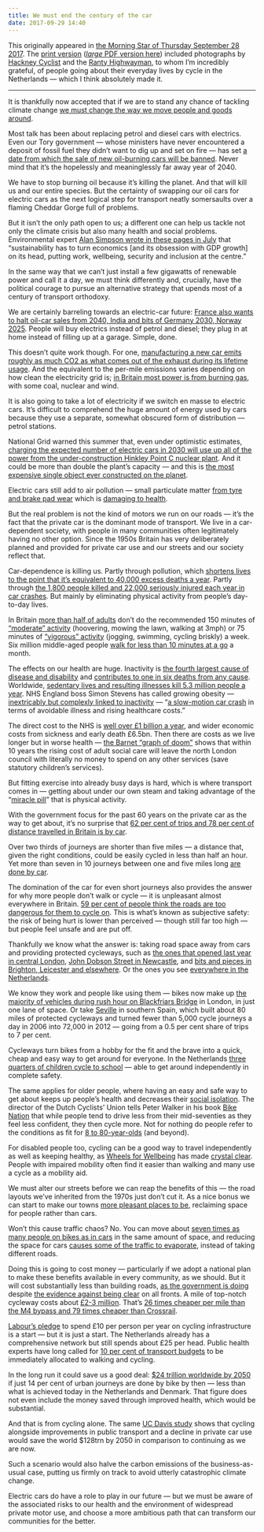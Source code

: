 ```yaml
---
title: We must end the century of the car
date: 2017-09-29 14:40
---
```


This originally appeared in [the Morning Star of Thursday September 28 2017][ms-link]. The [print version][ms-jpg] ([*large* PDF version here][ms-pdf]) included photographs by [Hackney Cyclist][hc-twitter] and the [Ranty Highwayman][rh-twitter], to whom I’m incredibly grateful, of people going about their everyday lives by cycle in the Netherlands — which I think absolutely made it.

[ms-link]: http://morningstaronline.co.uk/a-a624-We-must-put-the-century-of-the-car-to-an-end
[ms-jpg]: /images/2017-09-28-RW-transport-feature.jpg
[ms-pdf]: /images/2017-09-28-RW-transport-feature.pdf
[hc-twitter]: https://twitter.com/hackneycyclist
[rh-twitter]: https://twitter.com/rantyhighwayman

* * *

It is thankfully now accepted that if we are to stand any chance of tackling climate change [we must change the way we move people and goods around][ipcc].

[ipcc]: https://www.ipcc.ch/pdf/assessment-report/ar5/wg3/ipcc_wg3_ar5_chapter8.pdf

Most talk has been about replacing petrol and diesel cars with electrics. Even our Tory government — whose ministers have never encountered a deposit of fossil fuel they didn’t want to dig up and set on fire — has set [a date from which the sale of new oil-burning cars will be banned][oil-car-ban]. Never mind that it’s the hopelessly and meaninglessly far away year of 2040.

[oil-car-ban]: http://www.bbc.co.uk/news/uk-40723581

We have to stop burning oil because it’s killing the planet. And that will kill us and our entire species. But the certainty of swapping our oil cars for electric cars as the next logical step for transport neatly somersaults over a flaming Cheddar Gorge full of problems.

But it isn’t the only path open to us; a different one can help us tackle not only the climate crisis but also many health and social problems. Environmental expert [Alan Simpson wrote in these pages in July][alan-simpson] that “sustainability has to turn economics [and its obsession with GDP growth] on its head, putting work, wellbeing, security and inclusion at the centre.”

[alan-simpson]: http://www.morningstaronline.co.uk/a-837d-No-growth-but-lots-of-opportunities/#.WcAmeet4WrV

In the same way that we can’t just install a few gigawatts of renewable power and call it a day, we must think differently and, crucially, have the political courage to pursue an alternative strategy that upends most of a century of transport orthodoxy.

We are certainly barreling towards an electric-car future: [France also wants to halt oil-car sales from 2040, India and bits of Germany 2030, Norway 2025][oil-car-timelines]. People will buy electrics instead of petrol and diesel; they plug in at home instead of filling up at a garage. Simple, done.

[oil-car-timelines]: https://www.theguardian.com/business/2017/jul/06/france-ban-petrol-diesel-cars-2040-emmanuel-macron-volvo

This doesn’t quite work though. For one, [manufacturing a new car emits roughly as much CO2 as what comes out of the exhaust during its lifetime usage][new-car-co2]. And the equivalent to the per-mile emissions varies depending on how clean the electricity grid is; [in Britain most power is from burning gas][electricity-map], with some coal, nuclear and wind.

[new-car-co2]: https://www.theguardian.com/environment/green-living-blog/2010/sep/23/carbon-footprint-new-car
[electricity-map]: https://www.electricitymap.org/?wind=false&solar=false&page=country&countryCode=GB

It is also going to take a lot of electricity if we switch en masse to electric cars. It’s difficult to comprehend the huge amount of energy used by cars because they use a separate, somewhat obscured form of distribution — petrol stations.

National Grid warned this summer that, even under optimistic estimates, [charging the expected number of electric cars in 2030 will use up all of the power from the under-construction Hinkley Point C nuclear plant][nat-grid-evs]. And it could be more than double the plant’s capacity — and this is [the most expensive single object ever constructed on the planet][hinkley-gp].

[nat-grid-evs]: https://www.theguardian.com/business/2017/jul/13/electric-car-boom-power-demand-national-grid-hinkley-point-c
[hinkley-gp]: https://www.greenpeace.org.uk/hinkley-nuclear-power-station-will-haunt-britain-decades-20160727/

Electric cars still add to air pollution — small particulate matter [from tyre and brake pad wear][pm-tyres-brakes] which is [damaging to health][frank-kelly].

[pm-tyres-brakes]: https://www.theguardian.com/environment/2016/sep/11/polluting-effect-wear-brakes-tyres-pollutionwatch
[frank-kelly]: https://www.theguardian.com/environment/2017/aug/04/london-should-lead-in-showing-electric-cars-will-not-tackle-air-pollution

But the real problem is not the kind of motors we run on our roads — it’s the fact that the private car is the dominant mode of transport. We live in a car-dependent society, with people in many communities often legitimately having no other option. Since the 1950s Britain has very deliberately planned and provided for private car use and our streets and our society reflect that.

Car-dependence is killing us. Partly through pollution, which [shortens lives to the point that it’s equivalent to 40,000 excess deaths a year][gp-pollution]. Partly through [the 1,800 people killed and 22,000 seriously injured each year in car crashes][rtcs]. But mainly by eliminating physical activity from people’s day-to-day lives.

[rtcs]: https://www.gov.uk/government/statistics/reported-road-casualties-great-britain-annual-report-2015
[gp-pollution]: https://unearthed.greenpeace.org/2017/03/06/air-pollution-cause-40000-deaths-every-year-fact-check-linked/

In Britain [more than half of adults][sasa] don’t do the recommended 150 minutes of [“moderate” activity][who-acts] (hoovering, mowing the lawn, walking at 3mph) or 75 minutes of [“vigorous” activity][who-acts] (jogging, swimming, cycling briskly) a week. Six million middle-aged people [walk for less than 10 minutes at a go][phe-midage] a month.

[sasa]: https://www.gov.uk/government/uploads/system/uploads/attachment_data/file/216370/dh_128210.pdf
[phe-midage]: https://www.theguardian.com/lifeandstyle/2017/aug/24/around-6-million-middle-aged-english-people-take-no-exercise

The effects on our health are huge. Inactivity is [the fourth largest cause of disease and disability][eaed] and [contributes to one in six deaths from any cause][bhf]. Worldwide, [sedentary lives and resulting illnesses kill 5.3 million people a year][lancet]. NHS England boss Simon Stevens has called growing obesity — [inextricably but complexly linked to inactivity][obesity-inactivity] — “[a slow-motion car crash][stevens] in terms of avoidable illness and rising healthcare costs.”

[eaed]: https://www.gov.uk/government/uploads/system/uploads/attachment_data/file/374914/Framework_13.pdf
[obesity-inactivity]: https://www.nhs.uk/news/obesity/obesity-and-inactivity-link-studied/
[stevens]: https://www.england.nhs.uk/2014/09/serious-about-obesity/

The direct cost to the NHS is [well over £1 billion a year][sasa], and wider economic costs from sickness and early death £6.5bn. Then there are costs as we live longer but in worse health — [the Barnet “graph of doom”][bgod] shows that within 10 years the rising cost of adult social care will leave the north London council with literally no money to spend on any other services (save statutory children’s services).

[bhf]: https://www.bhf.org.uk/-/media/files/research/heart-statistics/physical-inactivity-report---mymarathon-final.pdf
[who-acts]: http://www.who.int/dietphysicalactivity/physical_activity_intensity/en/
[lancet]: http://www.bbc.co.uk/news/uk-wales-politics-18876880
[bgod]: https://www.theguardian.com/society/2012/may/15/graph-doom-social-care-services-barnet

But fitting exercise into already busy days is hard, which is where transport comes in — getting about under our own steam and taking advantage of the “[miracle pill][walker-nhs]” that is physical activity.

[walker-nhs]: https://www.theguardian.com/environment/bike-blog/2017/sep/17/the-miracle-pill-how-cycling-could-save-the-nhs

With the government focus for the past 60 years on the private car as the way to get about, it’s no surprise that [62 per cent of trips and 78 per cent of distance travelled in Britain is by car][nts-2016].

[rjw-roads]: http://morningstaronline.co.uk/a-f284-The-Tories-will-abandon-us-all-on-the-road-to-nowhere
[beeching]: https://en.wikipedia.org/wiki/Beeching_cuts
[nts-2016]: https://www.gov.uk/government/uploads/system/uploads/attachment_data/file/633077/national-travel-survey-2016.pdf

Over two thirds of journeys are shorter than five miles — a distance that, given the right conditions, could be easily cycled in less than half an hour. Yet more than seven in 10 journeys between one and five miles long [are done by car][nts0308].

[nts0308]: https://www.gov.uk/government/statistical-data-sets/nts03-modal-comparisons#table-nts0308

The domination of the car for even short journeys also provides the answer for why more people don’t walk or cycle — it is unpleasant almost everywhere in Britain. [59 per cent of people think the roads are too dangerous for them to cycle on][bsas-2016]. This is what’s known as subjective safety: the risk of being hurt is lower than perceived — though still far too high — but people feel unsafe and are put off.

[bsas-2016]: https://www.gov.uk/government/uploads/system/uploads/attachment_data/file/640297/british-social-attitudes-survey-2016.pdf

Thankfully we know what the answer is: taking road space away from cars and providing protected cycleways, such as [the ones that opened last year in central London][cs3], [John Dobson Street in Newcastle][newcastle], and [bits and pieces in Brighton, Leicester and elsewhere][uk-infra]. Or the ones you see [everywhere in the Netherlands][rotterdam].

[cs3]: http://hackneycyclist.blogspot.co.uk/2016/06/the-new-east-west-cycle-superhighway-in.html
[newcastle]: http://spaceforgosforth.com/john-dobson-street/
[uk-infra]: https://www.cycling-embassy.org.uk/blog/2016/11/28/the-great-big-good-uk-cycling-infrastructure-roundup
[rotterdam]: https://bicycledutch.wordpress.com/2017/03/14/rotterdam-ride/

We know they work and people like using them — bikes now make up [the majority of vehicles during rush hour on Blackfriars Bridge][blackfriars] in London, in just one lane of space. Or take [Seville][] in southern Spain, which built about 80 miles of protected cycleways and turned fewer than 5,000 cycle journeys a day in 2006 into 72,000 in 2012 — going from a 0.5 per cent share of trips to 7 per cent.

[blackfriars]: https://www.standard.co.uk/news/transport/cyclists-make-up-70-of-blackfriars-bridge-traffic-a3409351.html
[Seville]: https://lcc.org.uk//pages/seville-goes-dutch

Cycleways turn bikes from a hobby for the fit and the brave into a quick, cheap and easy way to get around for everyone. In the Netherlands [three quarters of children cycle to school][nl-kids] — able to get around independently in complete safety.

[nl-kids]: https://bicycledutch.wordpress.com/2013/12/05/arriving-at-school-by-bicycle/

The same applies for older people, where having an easy and safe way to get about keeps up people’s health and decreases their [social isolation][isolation]. The director of the Dutch Cyclists’ Union tells Peter Walker in his book [Bike Nation][] that while people tend to drive less from their mid-seventies as they feel less confident, they then cycle more. Not for nothing do people refer to the conditions as fit for [8 to 80-year-olds][eight-eighty] (and beyond).

[isolation]: https://www.nhs.uk/news/older-people/social-isolation-increases-death-risk-in-older-people/
[Bike Nation]: https://www.penguin.co.uk/books/1113912/bike-nation/
[eight-eighty]: https://bicycledutch.wordpress.com/2011/10/13/safe-cycling-for-8-to-80-year-olds/

For disabled people too, cycling can be a good way to travel independently as well as keeping healthy, as [Wheels for Wellbeing][wfw] has made [crystal clear][wfw-vid]. People with impaired mobility often find it easier than walking and many use a cycle as a mobility aid.

[wfw]: http://wheelsforwellbeing.org.uk
[wfw-vid]: https://vimeo.com/235095500

We must alter our streets before we can reap the benefits of this — the road layouts we’ve inherited from the 1970s just don’t cut it. As a nice bonus we can start to make our towns [more pleasant places to be][times-square], reclaiming space for people rather than cars.

[times-square]: http://www.streetfilms.org/in-appreciation-of-the-new-times-square/

Won’t this cause traffic chaos? No. You can move about [seven times as many people on bikes as in cars][capacity] in the same amount of space, and reducing the space for cars [causes some of the traffic to evaporate][evaporation], instead of taking different roads.

[capacity]: https://www.cycling-embassy.org.uk/dictionary/capacity
[evaporation]: http://rachelaldred.org/writing/thoughts/disappearing-traffic/

Doing this is going to cost money — particularly if we adopt a national plan to make these benefits available in every community, as we should. But it will cost substantially less than building roads, [as the government is doing][rjw-roads] despite [the evidence against being clear][cpre] on all fronts. A mile of top-notch cycleway costs about [£2-3 million][rh-costs]. That’s [26 times cheaper per mile than the M4 bypass and 79 times cheaper than Crossrail][rh-costs].

[cpre]: http://www.cpre.org.uk/resources/transport/roads/item/4543-the-end-of-the-road-challenging-the-road-building-consensus
[rh-costs]: http://therantyhighwayman.blogspot.co.uk/2016/04/cost-invest-value.html

[Labour’s pledge][lab] to spend £10 per person per year on cycling infrastructure is a start — but it is just a start. The Netherlands already has a comprehensive network but still spends about £25 per head. Public health experts have long called for [10 per cent of transport budgets][adph] to be immediately allocated to walking and cycling.

[lab]: http://www.cyclinguk.org/press-release/2017-09-26/labour-pledge-spend-£10-head-annually-cycling-walking
[adph]: http://www.adph.org.uk/wp-content/uploads/2013/08/Take_action_on_active_travel_20104.pdf

In the long run it could save us a good deal: [$24 trillion worldwide by 2050][hsc] if just 14 per cent of urban journeys are done by bike by then — less than what is achieved today in the Netherlands and Denmark. That figure does not even include the money saved through improved health, which would be substantial.

[hsc]: https://www.itdp.org/a-global-high-shift-cycling-scenario/

And that is from cycling alone. The same [UC Davis study][hsc] shows that cycling alongside improvements in public transport and a decline in private car use would save the world $128trn by 2050 in comparison to continuing as we are now.

Such a scenario would also halve the carbon emissions of the business-as-usual case, putting us firmly on track to avoid utterly catastrophic climate change.

Electric cars do have a role to play in our future — but we must be aware of the associated risks to our health and the environment of widespread private motor use, and choose a more ambitious path that can transform our communities for the better.
